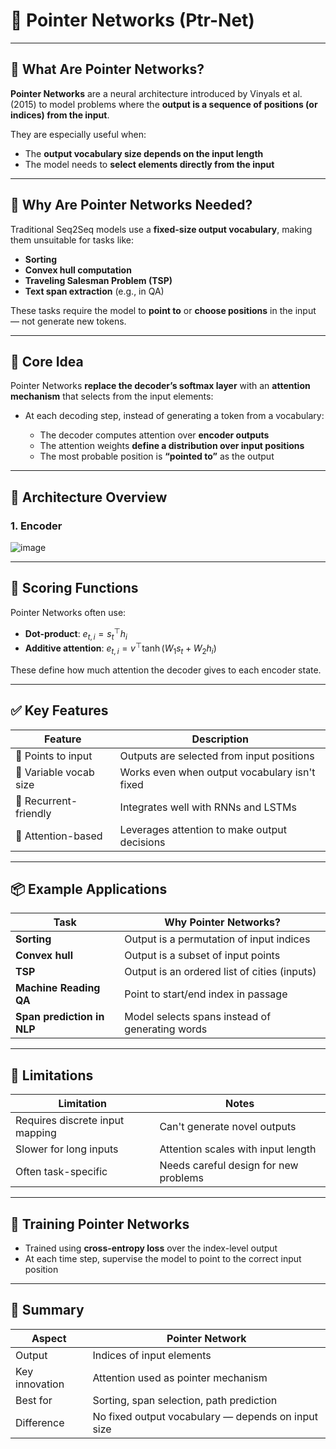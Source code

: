 # 📍 **Pointer Networks (Ptr-Net)**

---

## 📘 **What Are Pointer Networks?**

**Pointer Networks** are a neural architecture introduced by Vinyals et al. (2015) to model problems where the **output is a sequence of positions (or indices) from the input**.

They are especially useful when:

* The **output vocabulary size depends on the input length**
* The model needs to **select elements directly from the input**

---

## 🧠 **Why Are Pointer Networks Needed?**

Traditional Seq2Seq models use a **fixed-size output vocabulary**, making them unsuitable for tasks like:

* **Sorting**
* **Convex hull computation**
* **Traveling Salesman Problem (TSP)**
* **Text span extraction** (e.g., in QA)

These tasks require the model to **point to** or **choose positions** in the input — not generate new tokens.

---

## 🔧 **Core Idea**

Pointer Networks **replace the decoder’s softmax layer** with an **attention mechanism** that selects from the input elements:

* At each decoding step, instead of generating a token from a vocabulary:

  * The decoder computes attention over **encoder outputs**
  * The attention weights **define a distribution over input positions**
  * The most probable position is **“pointed to”** as the output

---

## 🔁 **Architecture Overview**

### 1. **Encoder**

![image](https://github.com/user-attachments/assets/e2cb8f07-b9b6-42f4-84c3-bc7099643c44)

---

## 🧮 **Scoring Functions**

Pointer Networks often use:

* **Dot-product**: $e_{t,i} = s_t^\top h_i$
* **Additive attention**: $e_{t,i} = v^\top \tanh(W_1 s_t + W_2 h_i)$

These define how much attention the decoder gives to each encoder state.

---

## ✅ **Key Features**

| Feature                | Description                                   |
| ---------------------- | --------------------------------------------- |
| 📍 Points to input     | Outputs are selected from input positions     |
| 🧠 Variable vocab size | Works even when output vocabulary isn't fixed |
| 🔁 Recurrent-friendly  | Integrates well with RNNs and LSTMs           |
| 🔗 Attention-based     | Leverages attention to make output decisions  |

---

## 📦 **Example Applications**

| Task                       | Why Pointer Networks?                           |
| -------------------------- | ----------------------------------------------- |
| **Sorting**                | Output is a permutation of input indices        |
| **Convex hull**            | Output is a subset of input points              |
| **TSP**                    | Output is an ordered list of cities (inputs)    |
| **Machine Reading QA**     | Point to start/end index in passage             |
| **Span prediction in NLP** | Model selects spans instead of generating words |

---

## 🚧 **Limitations**

| Limitation                      | Notes                                 |
| ------------------------------- | ------------------------------------- |
| Requires discrete input mapping | Can't generate novel outputs          |
| Slower for long inputs          | Attention scales with input length    |
| Often task-specific             | Needs careful design for new problems |

---

## 🔧 Training Pointer Networks

* Trained using **cross-entropy loss** over the index-level output
* At each time step, supervise the model to point to the correct input position

---

## 🧾 Summary

| Aspect         | Pointer Network                                    |
| -------------- | -------------------------------------------------- |
| Output         | Indices of input elements                          |
| Key innovation | Attention used as pointer mechanism                |
| Best for       | Sorting, span selection, path prediction           |
| Difference     | No fixed output vocabulary — depends on input size |
